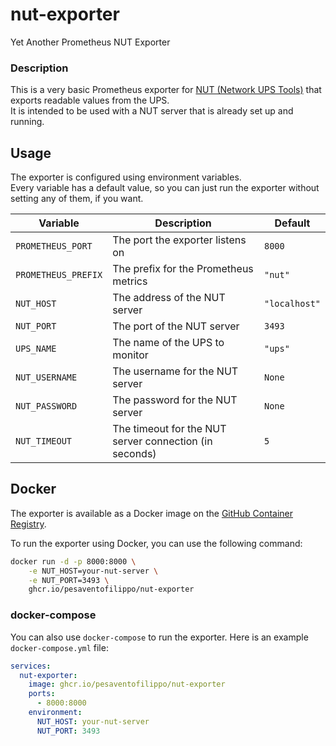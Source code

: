# nut-exporter
Yet Another Prometheus NUT Exporter

### Description
This is a very basic Prometheus exporter for [NUT (Network UPS Tools)](https://networkupstools.org) that exports readable values from the UPS.  
It is intended to be used with a NUT server that is already set up and running.

## Usage
The exporter is configured using environment variables.  
Every variable has a default value, so you can just run the exporter without setting any of them, if you want.

| Variable            | Description                                            | Default       |
|---------------------|--------------------------------------------------------|---------------|
| `PROMETHEUS_PORT`   | The port the exporter listens on                       | `8000`        |
| `PROMETHEUS_PREFIX` | The prefix for the Prometheus metrics                  | `"nut"`       |
| `NUT_HOST`          | The address of the NUT server                          | `"localhost"` |
| `NUT_PORT`          | The port of the NUT server                             | `3493`        |
| `UPS_NAME`          | The name of the UPS to monitor                         | `"ups"`       |
| `NUT_USERNAME`      | The username for the NUT server                        | `None`        |
| `NUT_PASSWORD`      | The password for the NUT server                        | `None`        |
| `NUT_TIMEOUT`       | The timeout for the NUT server connection (in seconds) | `5`           |

## Docker
The exporter is available as a Docker image on the [GitHub Container Registry](https://ghcr.io/pesaventofilippo/nut-exporter).

To run the exporter using Docker, you can use the following command:
```bash
docker run -d -p 8000:8000 \
    -e NUT_HOST=your-nut-server \
    -e NUT_PORT=3493 \
    ghcr.io/pesaventofilippo/nut-exporter
```

### docker-compose
You can also use `docker-compose` to run the exporter.
Here is an example `docker-compose.yml` file:
```yaml
services:
  nut-exporter:
    image: ghcr.io/pesaventofilippo/nut-exporter
    ports:
      - 8000:8000
    environment:
      NUT_HOST: your-nut-server
      NUT_PORT: 3493
```
